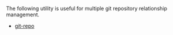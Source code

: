 The following utility is useful for multiple git repository relationship management.

-   [git-repo](developer/git-repo/docs/index.md)
